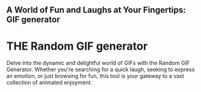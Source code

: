 ## A World of Fun and Laughs at Your Fingertips: GIF generator

# THE  Random  GIF  generator

Delve into the dynamic and delightful world of GIFs with the Random GIF Generator. Whether you're searching for a quick laugh, seeking to express an emotion, or just browsing for fun, this tool is your gateway to a vast collection of animated enjoyment.

